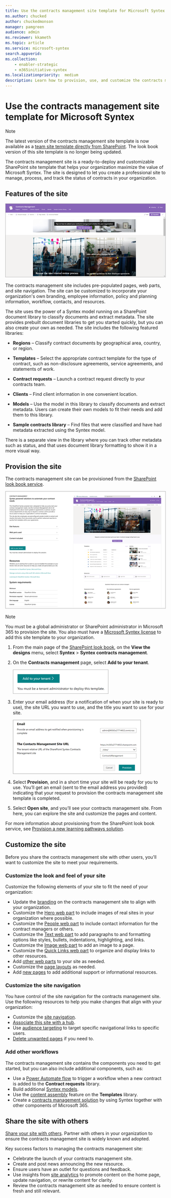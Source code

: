 ```yaml
---
title: Use the contracts management site template for Microsoft Syntex
ms.author: chucked
author: chuckedmonson
manager: pamgreen
audience: admin
ms.reviewer: kkameth
ms.topic: article
ms.service: microsoft-syntex
search.appverid: 
ms.collection: 
    - enabler-strategic
    - m365initiative-syntex
ms.localizationpriority:  medium
description: Learn how to provision, use, and customize the contracts management site template in Microsoft Syntex.
---
```


# Use the contracts management site template for Microsoft Syntex

> [!NOTE]
>  The latest version of the contracts management site template is now available as a [team site template directly from SharePoint](https://support.microsoft.com/office/80820115-c700-4a62-bb59-69b33c8e3b4f). The look book version of this site template is no longer being updated.

The contracts management site is a ready-to-deploy and customizable SharePoint site template that helps your organization maximize the value of Microsoft Syntex. The site is designed to let you create a professional site to manage, process, and track the status of contracts in your organization.

## Features of the site

![Screenshot of the contracts management site template home page.](../media/content-understanding/contracts-management-site-home-page.png)

The contracts management site includes pre-populated pages, web parts, and site navigation. The site can be customized to incorporate your organization's own branding, employee information, policy and planning information, workflow, contacts, and resources.

The site uses the power of a Syntex model running on a SharePoint document library to classify documents and extract metadata. The site provides prebuilt document libraries to get you started quickly, but you can also create your own as needed. The site includes the following featured libraries:

- **Regions** – Classify contract documents by geographical area, country, or region.

- **Templates** – Select the appropriate contract template for the type of contract, such as non-disclosure agreements, service agreements, and statements of work.

- **Contract requests** – Launch a contract request directly to your contracts team.

- **Clients** – Find client information in one convenient location.

- **Models** – Use the model in this library to classify documents and extract metadata. Users can create their own models to fit their needs and add them to this library.

- **Sample contracts library** – Find files that were classified and have had metadata extracted using the Syntex model. 

There is a separate view in the library where you can track other metadata such as status, and that uses document library formatting to show it in a more visual way.

## Provision the site

The contracts management site can be provisioned from the [SharePoint look book service](https://lookbook.microsoft.com/).

![Screenshot of the contracts management site template provisioning page.](../media/content-understanding/contracts-management-site-provisioning-page.png)

> [!NOTE]
> You must be a global administrator or SharePoint administrator in Microsoft 365 to provision the site. You also must have a [Microsoft Syntex license](syntex-licensing.md) to add this site template to your organization.

1. From the main page of the [SharePoint look book](https://lookbook.microsoft.com/), on the **View the designs** menu, select **Syntex** > **Syntex contracts management**.

2. On the **Contracts management** page, select **Add to your tenant**.

    ![Screenshot of the Add to your tenant button on the contracts management site template provisioning page.](../media/content-understanding/contracts-management-site-add-to-your-tenant.png)

3. Enter your email address (for a notification of when your site is ready to use), the site URL you want to use, and the title you want to use for your site. 

    ![Screenshot of the email and site URL fields on the contracts management site template provisioning page.](../media/content-understanding/contracts-management-email-and-site-url.png)

4. Select **Provision**, and in a short time your site will be ready for you to use. You’ll get an email (sent to the email address you provided) indicating that your request to provision the contracts management site template is completed.

5. Select **Open site**, and you’ll see your contracts management site. From here, you can explore the site and customize the pages and content. 

For more information about provisioning from the SharePoint look book service, see [Provision a new learning pathways solution](/office365/customlearning/custom_provision).

## Customize the site

Before you share the contracts management site with other users, you'll want to customize the site to meet your requirements. 

### Customize the look and feel of your site

Customize the following elements of your site to fit the need of your organization:

- Update the [branding](https://support.microsoft.com/office/customize-your-sharepoint-site-320b43e5-b047-4fda-8381-f61e8ac7f59b) on the contracts management site to align with your organization.
- Customize the [Hero web part](https://support.microsoft.com/office/use-the-hero-web-part-d57f449b-19a0-4b0d-8ce3-be5866430645) to include images of real sites in your organization where possible.
- Customize the [People web part](https://support.microsoft.com/office/show-people-profiles-on-your-page-with-the-people-web-part-7e52c5f6-2d72-48fa-a9d3-d2750765fa05) to include contact information for the contract managers or others.
- Customize the [Text web part](https://support.microsoft.com/office/add-text-and-tables-to-your-page-with-the-text-web-part-729c0aa1-bc0d-41e3-9cde-c60533f2c801) to add paragraphs to and formatting options like styles, bullets, indentations, highlighting, and links.
- Customize the [Image web part](https://support.microsoft.com/office/use-the-image-web-part-a63b335b-ad0a-4954-a65d-33c6af68beb2) to add an image to a page.
- Customize the [Quick Links web part](https://support.microsoft.com/office/use-the-quick-links-web-part-e1df7561-209d-4362-96d4-469f85ab2a82) to organize and display links to other resources.
- Add [other web parts](https://support.microsoft.com/office/using-web-parts-on-sharepoint-pages-336e8e92-3e2d-4298-ae01-d404bbe751e0) to your site as needed.
- Customize the [page layouts](https://support.microsoft.com/office/add-sections-and-columns-on-a-sharepoint-modern-page-fc491eb4-f733-4825-8fe2-e1ed80bd0899) as needed.
- Add [new pages](https://support.microsoft.com/office/create-and-use-modern-pages-on-a-sharepoint-site-b3d46deb-27a6-4b1e-87b8-df851e503dec) to add additional support or informational resources.

### Customize the site navigation

You have control of the site navigation for the contracts management site. Use the following resources to help you make changes that align with your organization:

- Customize the [site navigation](https://support.microsoft.com/office/customize-the-navigation-on-your-sharepoint-site-3cd61ae7-a9ed-4e1e-bf6d-4655f0bf25ca).
- [Associate this site with a hub](https://support.microsoft.com/office/associate-a-sharepoint-site-with-a-hub-site-ae0009fd-af04-4d3d-917d-88edb43efc05).
- Use [audience targeting](https://support.microsoft.com/office/target-navigation-news-and-files-to-specific-audiences-33d84cb6-14ed-4e53-a426-74c38ea32293) to target specific navigational links to specific users. 
- [Delete unwanted pages](https://support.microsoft.com/office/delete-a-page-from-a-sharepoint-site-1d4197b8-31b6-460d-906b-3fb492a51db1) if you need to.


### Add other workflows

The contracts management site contains the components you need to get started, but you can also include additional components, such as:

- Use a [Power Automate flow](/power-automate/getting-started) to trigger a workflow when a new contract is added to the **Contract requests** library.
- Build additional [Syntex models](/microsoft-365/contentunderstanding/#models).
- Use the [content assembly](content-assembly.md) feature on the **Templates** library.
- Create a [contracts management solution](solution-manage-contracts-in-microsoft-365.md) by using Syntex together with other components of Microsoft 365.

## Share the site with others

[Share your site with others](https://support.microsoft.com/office/share-a-site-958771a8-d041-4eb8-b51c-afea2eae3658). Partner with others in your organization to ensure the contracts management site is widely known and adopted.

Key success factors to managing the contracts management site:

- Celebrate the launch of your contracts management site.
- Create and post news announcing the new resource.
- Ensure users have an outlet for questions and feedback.
- Use insights from [site analytics](https://support.microsoft.com/office/view-usage-data-for-your-sharepoint-site-2fa8ddc2-c4b3-4268-8d26-a772dc55779e) to promote content on the home page, update navigation, or rewrite content for clarity.
- Review the contracts management site as needed to ensure content is fresh and still relevant.

